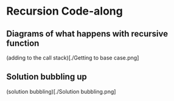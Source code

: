 # Recursion Code-along

## Diagrams of what happens with recursive function
(adding to the call stack)[./Getting to base case.png]


## Solution bubbling up
(solution bubbling)[./Solution bubbling.png]